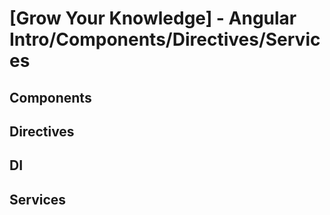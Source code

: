 # [Grow Your Knowledge] - Angular Intro/Components/Directives/Services

## Components

## Directives

## DI

## Services
